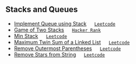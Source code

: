 ## Stacks and Queues

- [Implement Queue using Stack](../../dataStructures/QueueUsingStacks.java) &emsp; [`Leetcode`](https://leetcode.com/problems/implement-queue-using-stacks/description/)
- [Game of Two Stacks](./GameOfTwoStacks.java) &emsp; [`Hacker Rank`](https://www.hackerrank.com/challenges/game-of-two-stacks/problem)
- [Min Stack](./MinStack.java) &emsp; [`Leetcode`](https://leetcode.com/problems/min-stack/description/)
- [Maximum Twin Sum of a Linked List](../linkedlist/MaximumTwinSum.java) &emsp; [`Leetcode`](https://leetcode.com/problems/maximum-twin-sum-of-a-linked-list/description/)
- [Remove Outermost Parentheses](./RemoveOutermostParentheses.java) &emsp; [`Leetcode`](https://leetcode.com/problems/remove-outermost-parentheses/description/)
- [Remove Stars from String](./RemoveStars.java) &emsp; [`Leetcode`](https://leetcode.com/problems/removing-stars-from-a-string/description/)